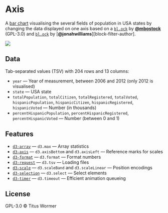 # Axis

A [bar chart][original] visualising the several fields of population
in USA states by changing the data displayed on one axis based on a
[`bl.ock`][block] by [**@mbostock**][block-author] (GPL-3.0) and
[`bl.ock`][block-filter] by [**@jonahwilliams**][block-filter-author].

[![][cover]][url]

## Data

Tab-separated values (TSV) with 204 rows and 13 columns:

*   `year` — Year of measurement, between 2006 and 2012 (only 2012 is visualised)
*   `state` — USA state
*   `totalPopulation`, `totalCitizen`, `totalRegistered`, `totalVoted`,
    `hispanicPopulation`, `hispanicCitizen`, `hispanicRegistered`,
    `hispanicVoted`
    — Number (in thousands)
*   `percentHispanicPopulation`, `percentHispanicRegistered`,
    `percentHispanicVoted`
    — Number (between 0 and 1)

## Features

*   [`d3-array`](https://github.com/d3/d3-array#api-reference)
    — `d3.max`
    — Array statistics
*   [`d3-axis`](https://github.com/d3/d3-axis#api-reference)
    — `d3.axisBottom` and `d3.axisLeft`
    — Reference marks for scales
*   [`d3-format`](https://github.com/d3/d3-format#api-reference)
    — `d3.format`
    — Format numbers
*   [`d3-request`](https://github.com/d3/d3-request#api-reference)
    — `d3.tsv`
    — Loading files
*   [`d3-scale`](https://github.com/d3/d3-scale#api-reference)
    — `d3.scaleBand` and `d3.scaleLinear`
    — Position encodings
*   [`d3-selection`](https://github.com/d3/d3-selection#api-reference)
    — `d3.select`
    — Select elements
*   [`d3-timer`](https://github.com/d3/d3-timer#api-reference)
    — `d3.timeout`
    — Efficient animation queueing

## License

GPL-3.0 © Titus Wormer

[original]: https://github.com/cmda-fe3/course-17-18/tree/master/site/class-1-bar/wooorm#readme

[block]: https://bl.ocks.org/mbostock/3885304

[block-author]: https://github.com/mbostock

[block-filter]: https://bl.ocks.org/jonahwilliams/2f16643b999ada7b1909

[block-author]: https://github.com/jonahwilliams

[cover]: preview.png

[url]: https://cmda-fe3.github.io/course-17-18/class-4/axis/
